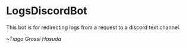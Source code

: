 # LogsDiscordBot

This bot is for redirecting logs from a request to a discord text channel.

*~Tiago Grossi Hasuda*
